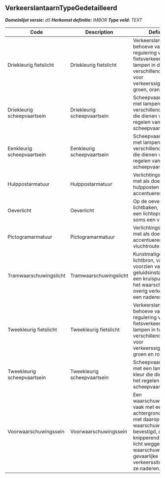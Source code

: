 ﻿## VerkeerslantaarnTypeGedetailleerd

*__Domeinlijst versie:__ d5*
*__Herkomst definitie:__ IMBOR*
*__Type veld:__ TEXT*

|__Code__ |__Description__ |__Definitie__	|
|	---	|	---	|   ---	| 
| Driekleurig fietslicht | Driekleurig fietslicht | Verkeerslantaarn ten behoeve van de regulering van het fietsverkeer, met lampen in drie verschillende kleuren voor verkeerssignalering: groen, oranje en rood. |
| Driekleurig scheepvaartsein | Driekleurig scheepvaartsein | Scheepvaartbeseining met lampen in drie verschillende kleuren die dienen voor het regelen van het scheepvaartverkeer. |
| Eenkleurig scheepvaartsein | Eenkleurig scheepvaartsein | Scheepvaartbeseining met lampen in twee verschillende kleuren die dienen voor het regelen van het scheepvaartverkeer. |
| Hulppostarmatuur | Hulppostarmatuur | Verlichtingsarmatuur met als doel hulpposten te accentueren. |
| Oeverlicht | Oeverlicht | Op de oever geplaatst lichtbaken, meestal een lichtopstand, soms een vuurtoren. |
| Pictogramarmatuur | Pictogramarmatuur | Verlichtingsarmatuur met als doel het accentueren van een vluchtroute. |
| Tramwaarschuwingslicht | Tramwaarschuwingslicht | Kunstmatige lichtbron, vaak tevens voorzien van een geluidsinstallatie, bij een kruispunt voor het waarschuwen van overig verkeer voor een naderende tram. |
| Tweekleurig fietslicht | Tweekleurig fietslicht | Verkeerslantaarn ten behoeve van de regulering van het fietsverkeer, met lampen in twee verschillende kleuren voor verkeerssignalering: groen en rood. |
| Tweekleurig scheepvaartsein | Tweekleurig scheepvaartsein | Scheepvaartbeseining met een lamp in één kleur die dient voor het regelen van het scheepvaartverkeer. |
| Voorwaarschuwingssein | Voorwaarschuwingssein | Een waarschuwingslicht, vaak met een achtergrondschild met daarop een waarschuwingsbord bevestigd, dat met knipperend oranje licht weggebruikers waarschuwt voor de gevaarlijke verkeerssituatie die ze naderen. |
